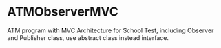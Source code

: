 # ATMObserverMVC

ATM program with MVC Architecture for School Test, including Observer and Publisher class, use abstract class instead interface.
